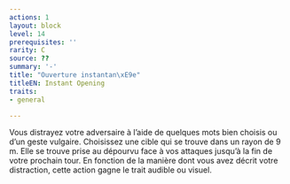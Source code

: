 ```yaml
---
actions: 1
layout: block
level: 14
prerequisites: ''
rarity: C
source: ??
summary: '-'
title: "Ouverture instantan\xE9e"
titleEN: Instant Opening
traits:
- general

---
```


<p>Vous distrayez votre adversaire à l’aide de quelques mots bien choisis ou d’un geste vulgaire. Choisissez une cible qui se trouve dans un rayon de 9 m. Elle se trouve prise au dépourvu face à vos attaques jusqu’à la fin de votre prochain tour. En fonction de la manière dont vous avez décrit votre distraction, cette action gagne le trait audible ou visuel.</p>